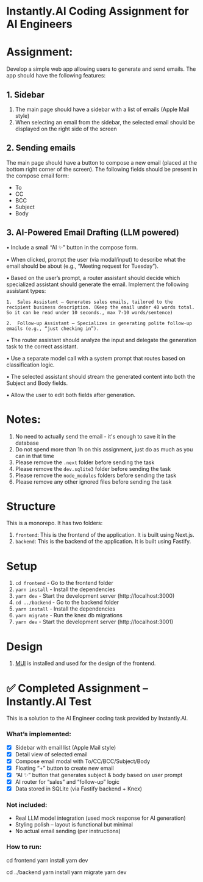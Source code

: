 # Instantly.AI Coding Assignment for AI Engineers

# Assignment:
Develop a simple web app allowing users to generate and send emails. The app should have the following features:  

## 1. Sidebar
1. The main page should have a sidebar with a list of emails (Apple Mail style)
2. When selecting an email from the sidebar, the selected email should be displayed on the right side of the screen

## 2. Sending emails
The main page should have a button to compose a new email (placed at the bottom right corner of the screen). The following fields should be present in the compose email form:
   * To
   * CC
   * BCC
   * Subject
   * Body

## 3. AI-Powered Email Drafting (LLM powered)

•	Include a small “AI ✨” button in the compose form.

•	When clicked, prompt the user (via modal/input) to describe what the email should be about (e.g., “Meeting request for Tuesday”).

•	Based on the user’s prompt, a router assistant should decide which specialized assistant should generate the email. Implement the following assistant types:

	1.	Sales Assistant – Generates sales emails, tailored to the recipient business description. (Keep the email under 40 words total. So it can be read under 10 seconds., max 7-10 words/sentence)
   
	2.	Follow-up Assistant – Specializes in generating polite follow-up emails (e.g., “just checking in”).

•	The router assistant should analyze the input and delegate the generation task to the correct assistant. 

•	Use a separate model call with a system prompt that routes based on classification logic.

•	The selected assistant should stream the generated content into both the Subject and Body fields.

•	Allow the user to edit both fields after generation.


# Notes:
1. No need to actually send the email - it's enough to save it in the database
2. Do not spend more than 1h on this assignment, just do as much as you can in that time
3. Please remove the `.next` folder before sending the task
4. Please remove the `dev.sqlite3` folder before sending the task
5. Please remove the `node_modules` folders before sending the task
6. Please remove any other ignored files before sending the task

# Structure
This is a monorepo. It has two folders:  
1. `frontend`: This is the frontend of the application. It is built using Next.js.  
2. `backend`: This is the backend of the application. It is built using Fastify.

# Setup
1. `cd frontend` - Go to the frontend folder
2. `yarn install` - Install the dependencies
3. `yarn dev` - Start the development server (http://localhost:3000)
4. `cd ../backend` - Go to the backend folder
5. `yarn install` - Install the dependencies
6. `yarn migrate` - Run the knex db migrations
7. `yarn dev` - Start the development server (http://localhost:3001)

# Design
1. [MUI](https://mui.com/) is installed and used for the design of the frontend.




# ✅ Completed Assignment – Instantly.AI Test

This is a solution to the AI Engineer coding task provided by Instantly.AI.

### What’s implemented:
- [x] Sidebar with email list (Apple Mail style)
- [x] Detail view of selected email
- [x] Compose email modal with To/CC/BCC/Subject/Body
- [x] Floating “+” button to create new email
- [x] “AI ✨” button that generates subject & body based on user prompt
- [x] AI router for “sales” and “follow-up” logic
- [x] Data stored in SQLite (via Fastify backend + Knex)

### Not included:
- Real LLM model integration (used mock response for AI generation)
- Styling polish – layout is functional but minimal
- No actual email sending (per instructions)

### How to run:
cd frontend
yarn install
yarn dev

cd ../backend
yarn install
yarn migrate
yarn dev